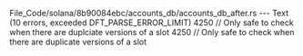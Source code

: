 File_Code/solana/8b90084ebc/accounts_db/accounts_db_after.rs --- Text (10 errors, exceeded DFT_PARSE_ERROR_LIMIT)
4250             // Only safe to check when there are  duplciate versions of a slot                                                                          4250             // Only safe to check when there are duplicate versions of a slot

